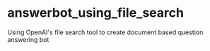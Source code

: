# answerbot_using_file_search
Using OpenAI's file search tool to create document based question answering bot
